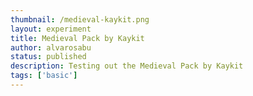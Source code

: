 ```yaml
---
thumbnail: /medieval-kaykit.png
layout: experiment
title: Medieval Pack by Kaykit
author: alvarosabu
status: published
description: Testing out the Medieval Pack by Kaykit
tags: ['basic']
---
```


<MedievalKaykit />
